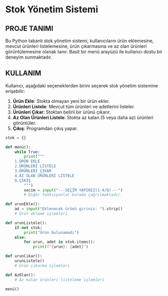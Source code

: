 # Stok Yönetim Sistemi 

## PROJE TANIMI
Bu Python tabanlı stok yönetim sistemi, kullanıcıların ürün eklemesine, mevcut ürünleri listelemesine, ürün çıkarmasına ve az olan ürünleri görüntülemesine olanak tanır. Basit bir menü arayüzü ile kullanıcı dostu bir deneyim sunmaktadır.

## KULLANIM
Kullanıcı, aşağıdaki seçeneklerden birini seçerek stok yönetim sistemine erişebilir:

1. **Ürün Ekle**: Stokta olmayan yeni bir ürün ekler.
2. **Ürünleri Listele**: Mevcut tüm ürünleri ve adetlerini listeler.
3. **Ürünleri Çıkar**: Stoktan belirli bir ürünü çıkarır.
4. **Az Olan Ürünleri Listele**: Stokta az kalan (5 veya daha az) ürünleri görüntüler.
5. **Çıkış**: Programdan çıkış yapar.




```python
stok = {}

def menü():
    while True:
        print("""
    1.ÜRÜN EKLE
    2.ÜRÜNLERİ LİSTELE
    3.ÜRÜNLERİ ÇIKAR
    4.AZ OLAN ÜRÜNLERİ LİSTELE
    Q.ÇIKIŞ
        """)
        secim = input("---SEÇİM YAPINIZ(1-4/Q)---")
        # Diğer fonksiyonlar burada çağrılmaktadır.

def urunEkle():
    ad = input("Eklenecek ürünü giriniz: ").strip()
    # Ürün ekleme işlemleri

def urunListele():
    if not stok:
        print("Ürün bulunamadı")
    else:
        for urun, adet in stok.items():
            print(f"{urun}: {adet}")

def urunCıkar():
    urunListele()
    # Ürün çıkarma işlemleri

def AzOlan():
    # Az kalan ürünleri listeleme işlemleri

menü()

